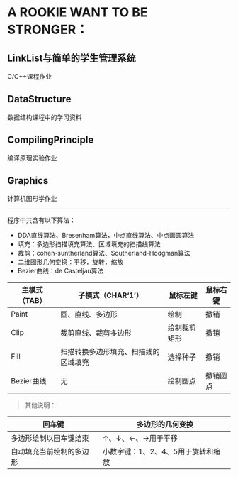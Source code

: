 # A ROOKIE WANT TO BE STRONGER：
## LinkList与简单的学生管理系统
C/C++课程作业
## DataStructure
数据结构课程中的学习资料

## CompilingPrinciple

编译原理实验作业

## Graphics

计算机图形学作业

------------

程序中共含有以下算法：

- DDA直线算法、Bresenham算法，中点直线算法、中点画圆算法
- 填充：多边形扫描填充算法、区域填充的扫描线算法
- 裁剪：cohen-suntherland算法、Southerland-Hodgman算法
- 二维图形几何变换：平移，旋转，缩放
- Bezier曲线：de Casteljau算法

| 主模式（TAB） | 子模式（CHAR‘1’）                    | 鼠标左键     | 鼠标右键 |
| ------------- | ------------------------------------ | ------------ | -------- |
| Paint         | 圆、直线、多边形                     | 绘制         | 撤销     |
| Clip          | 裁剪直线、裁剪多边形                 | 绘制裁剪矩形 | 撤销     |
| Fill          | 扫描转换多边形填充、扫描线的区域填充 | 选择种子     | 撤销     |
| Bezier曲线    | 无                                   | 绘制圆点     | 撤销圆点 |

> 其他说明：

| 回车键                   | 多边形的几何变换                   |
| ------------------------ | ---------------------------------- |
| 多边形绘制以回车键结束   | ↑、↓、←、→用于平移                 |
| 自动填充当前绘制的多边形 | 小数字键：1、2、4、5用于旋转和缩放 |